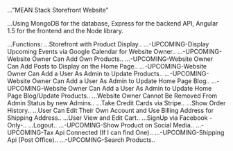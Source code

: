 ..."MEAN Stack Storefront Website"

...Using MongoDB for the database, Express for the backend API, Angular 1.5 for the frontend and the Node library.

...Functions:
  ...Storefront with Product Display..
  ...-UPCOMING-Display Upcoming Events via Google Calendar for Website Owner..
  ...-UPCOMING-Website Owner Can Add Own Products..
  ...-UPCOMING-Website Owner Can Add Posts to Display on the Home Page..
  ...-UPCOMING-Website Owner Can Add a User As Admin to Update Products..
  ...-UPCOMING-Website Owner Can Add a User As Admin to Update Home Page Blog..
  ...-UPCOMING-Website Owner Can Add a User As Admin to Update Home Page Blog/Update Products..
  ...Website Owner Cannot Be Removed From Admin Status by new Admins..
  ...Take Credit Cards via Stripe..
  ...Show Order History..
  ...User Can Edit Their Own Account and Use Billing Address for Shipping Address..
  ...User View and Edit Cart..
  ...SignUp via Facebook -Only-..
  ...Logout..
  ...-UPCOMING-Show Product on Social Media..
  ...-UPCOMING-Tax Api Connected (If I can find One)..
  ...-UPCOMING-Shipping Api (Post Office)..
  ...-UPCOMING-Search Products..
  
